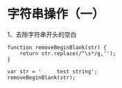 # 字符串操作（一）
1、去除字符串开头的空白

```
function removeBeginBlank(str) {
    return str.replace(/^\s*/g,'');
}

var str = '     test string';
removeBeginBlank(str);
```
